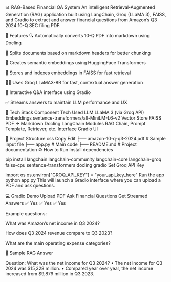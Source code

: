 📊 RAG-Based Financial QA System
An intelligent Retrieval-Augmented Generation (RAG) application built using LangChain, Groq (LLaMA 3), FAISS, and Gradio to extract and answer financial questions from Amazon’s Q3 2024 10-Q SEC filing PDF.

🚀 Features
🔍 Automatically converts 10-Q PDF into markdown using Docling

📄 Splits documents based on markdown headers for better chunking

🧠 Creates semantic embeddings using HuggingFace Transformers

📁 Stores and indexes embeddings in FAISS for fast retrieval

🧑‍💻 Uses Groq LLaMA3-8B for fast, contextual answer generation

💬 Interactive Q&A interface using Gradio

✅ Streams answers to maintain LLM performance and UX

🧰 Tech Stack
Component	Tech Used
LLM	LLaMA 3 (via Groq API)
Embeddings	sentence-transformers/all-MiniLM-L6-v2
Vector Store	FAISS
PDF → Markdown	Docling
LangChain Modules	RAG Chain, Prompt Template, Retriever, etc.
Interface	Gradio UI

📂 Project Structure
css
Copy
Edit
├── amazon-10-q-q3-2024.pdf     # Sample input file
├── app.py                      # Main code
├── README.md                   # Project documentation
⚙️ How to Run
Install dependencies


pip install langchain langchain-community langchain-core langchain-groq faiss-cpu sentence-transformers docling gradio
Set Groq API Key

import os
os.environ["GROQ_API_KEY"] = "your_api_key_here"
Run the app
python app.py
This will launch a Gradio interface where you can upload a PDF and ask questions.

💻 Gradio Demo
Upload PDF	Ask Financial Questions	Get Streamed Answers
✅ Yes	✅ Yes	✅ Yes

Example questions:

What was Amazon’s net income in Q3 2024?

How does Q3 2024 revenue compare to Q3 2023?

What are the main operating expense categories?

 
🧠 Sample RAG Answer
 
Question: What was the net income for Q3 2024?
• The net income for Q3 2024 was $15,328 million.
• Compared year over year, the net income increased from $9,879 million in Q3 2023.
